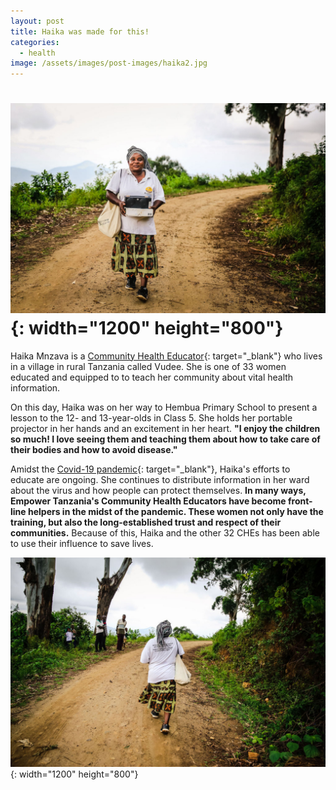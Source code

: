 ```yaml
---
layout: post
title: Haika was made for this!
categories:
  - health
image: /assets/images/post-images/haika2.jpg
---
```


# ![](/uploads/haika1.jpg){: width="1200" height="800"}

Haika Mnzava is a [Community Health Educator](https://empowertz.org/programs/health/){: target="_blank"} who lives in a village in rural Tanzania called Vudee. She is one of 33 women educated and equipped to to teach her community about vital health information.

On this day, Haika was on her way to Hembua Primary School to present a lesson to the 12- and 13-year-olds in Class 5. She holds her portable projector in her hands and an excitement in her heart. **"I enjoy the children so much\! I love seeing them and teaching them about how to take care of their bodies and how to avoid disease."&nbsp;**

Amidst the [Covid-19 pandemic](https://empowertz.org/covid-19response/){: target="_blank"}, Haika's efforts to educate are ongoing. She continues to distribute information in her ward about the virus and how people can protect themselves. **In many ways, Empower Tanzania's Community Health Educators have become front-line helpers in the midst of the pandemic. These women not only have the training, but also the long-established trust and respect of their communities.** Because of this, Haika and the other 32 CHEs has been able to use their influence to save lives.

![](/uploads/haika3.jpg){: width="1200" height="800"}